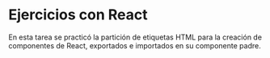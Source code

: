 # Ejercicios con React #

En esta tarea se practicó la partición de etiquetas HTML para la creación de componentes de React, exportados e importados en su componente padre.
